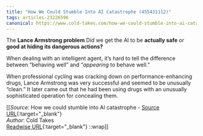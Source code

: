```yaml
---
title: "How We Could Stumble Into AI Catastrophe (455431112)"
tags: articles-23226596
canonical: https://www.cold-takes.com/how-we-could-stumble-into-ai-catastrophe/
---
```


The **Lance Armstrong problem** Did we get the AI to be **actually safe** or **good at hiding its dangerous actions?**

When dealing with an intelligent agent, it’s hard to tell the difference between “behaving well” and “*appearing* to behave well.”

When professional cycling was cracking down on performance-enhancing drugs, Lance Armstrong was very successful and seemed to be unusually “clean.” It later came out that he had been using drugs with an unusually sophisticated operation for concealing them.


[[_Source_: How we could stumble into AI catastrophe - [Source URL](https://www.cold-takes.com/how-we-could-stumble-into-ai-catastrophe/){:target="_blank"}<br>
_Author_: Cold Takes<br>
[Readwise URL](https://readwise.io/open/455431112){:target="_blank"}
::wrap]]
